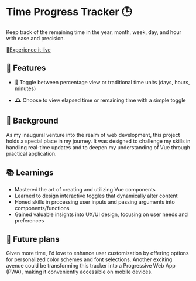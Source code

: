 # Time Progress Tracker 🕒
Keep track of the remaining time in the year, month, week, day, and hour with ease and precision.

🔗[Experience it live](https://loadn.vercel.app/)

## 🌟 Features
- 🔄 Toggle between percentage view or traditional time units (days, hours, minutes)

- 🕰️ Choose to view elapsed time or remaining time with a simple toggle

## 🌱 Background
As my inaugural venture into the realm of web development, this project holds a special place in my journey. It was designed to challenge my skills in handling real-time updates and to deepen my understanding of Vue through practical application.

## 📚 Learnings
- Mastered the art of creating and utilizing Vue components
- Learned to design interactive toggles that dynamically alter content
- Honed skills in processing user inputs and passing arguments into components/functions
- Gained valuable insights into UX/UI design, focusing on user needs and preferences

## 🤔 Future plans
Given more time, I'd love to enhance user customization by offering options for personalized color schemes and font selections. Another exciting avenue could be transforming this tracker into a Progressive Web App (PWA), making it conveniently accessible on mobile devices.
